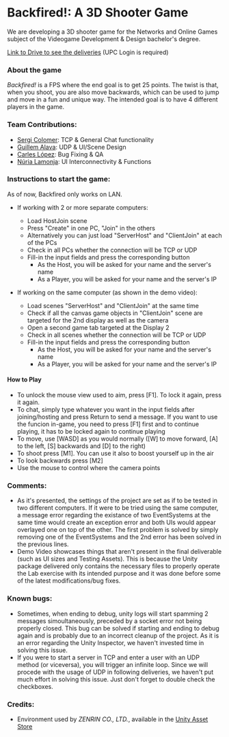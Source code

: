# **Backfired!:** A 3D Shooter Game
We are developing a 3D shooter game for the Networks and Online Games subject of the Videogame Development & Design bachelor's degree.

[Link to Drive to see the deliveries](https://drive.google.com/drive/folders/1cDQBShDQWu6GQNSsq3fKlyPHRGm_DSiF?usp=sharing) (UPC Login is required)

### About the game
_Backfired!_ is a FPS where the end goal is to get 25 points. The twist is that, when you shoot, you are also move backwards, which can be used to jump and move in a fun and unique way. The intended goal is to have 4 different players in the game.

### Team Contributions:
- [Sergi Colomer](https://github.com/Lladruc37): TCP & General Chat functionality
- [Guillem Alava](https://github.com/WillyTrek19): UDP & UI/Scene Design
- [Carles López](https://github.com/carlesli): Bug Fixing & QA
- [Núria Lamonja](https://github.com/Needlesslord): UI Interconnectivity & Functions

### Instructions to start the game:

As of now, Backfired only works on LAN.

- If working with 2 or more separate computers:
     - Load HostJoin scene
     - Press "Create" in one PC, "Join" in the others
     - Alternatively you can just load "ServerHost" and "ClientJoin" at each of the PCs
     - Check in all PCs whether the connection will be TCP or UDP
     - Fill-in the input fields and press the corresponding button
          - As the Host, you will be asked for your name and the server's name
          - As a Player, you will be asked for your name and the server's IP

- If working on the same computer (as shown in the demo video):
     - Load scenes "ServerHost" and "ClientJoin" at the same time
     - Check if all the canvas game objects in "ClientJoin" scene are targeted for the 2nd display as well as the camera
     - Open a second game tab targeted at the Display 2
     - Check in all scenes whether the connection will be TCP or UDP
     - Fill-in the input fields and press the corresponding button
          - As the Host, you will be asked for your name and the server's name
          - As a Player, you will be asked for your name and the server's IP
        
#### How to Play
 - To unlock the mouse view used to aim, press [F1]. To lock it again, press it again.
 - To chat, simply type whatever you want in the input fields after joining/hosting and press Return to send a message. If you want to use the funcion in-game, you need to press [F1] first and to continue playing, it has to be locked again to continue playing
 - To move, use [WASD] as you would normally ([W] to move forward, [A] to the left, [S] backwards and [D] to the right)
 - To shoot press [M1]. You can use it also to boost yourself up in the air
 - To look backwards press [M2]
 - Use the mouse to control where the camera points

### Comments:
- As it's presented, the settings of the project are set as if to be tested in two different computers. If it were to be tried using the same computer, a message error regarding the existance of two EventSystems at the same time would create an exception error and both UIs would appear overlayed one on top of the other. The first problem is solved by simply removing one of the EventSystems and the 2nd error has been solved in the previous lines.
- Demo Video showcases things that aren't present in the final deliverable (such as UI sizes and Testing Assets). This is because the Unity package delivered only contains the necessary files to properly operate the Lab exercise with its intended purpose and it was done before some of the latest modifications/bug fixes.

### Known bugs:
- Sometimes, when ending to debug, unity logs will start spamming 2 messages simoultaneously, preceded by a socket error not being properly closed. This bug can be solved if starting and ending to debug again and is probably due to an incorrect cleanup of the project. As it is an error regarding the Unity Inspector, we haven't invested time in solving this issue.
- If you were to start a server in TCP and enter a user with an UDP method (or viceversa), you will trigger an infinite loop. Since we will procede with the usage of UDP in following deliveries, we haven't put much effort in solving this issue. Just don't forget to double check the checkboxes.

### Credits:
- Environment used by _ZENRIN CO., LTD._, available in the [Unity Asset Store](https://assetstore.unity.com/packages/3d/environments/urban/japanese-otaku-city-20359)
